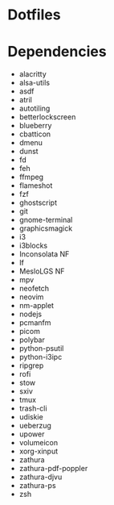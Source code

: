# Dotfiles

# Dependencies
- alacritty
- alsa-utils
- asdf
- atril
- autotiling
- betterlockscreen
- blueberry
- cbatticon
- dmenu
- dunst
- fd
- feh
- ffmpeg
- flameshot
- fzf
- ghostscript
- git
- gnome-terminal 
- graphicsmagick
- i3
- i3blocks
- Inconsolata NF
- lf
- MesloLGS NF
- mpv
- neofetch
- neovim
- nm-applet
- nodejs
- pcmanfm
- picom
- polybar
- python-psutil
- python-i3ipc
- ripgrep
- rofi
- stow
- sxiv
- tmux
- trash-cli
- udiskie
- ueberzug
- upower
- volumeicon
- xorg-xinput
- zathura
- zathura-pdf-poppler
- zathura-djvu
- zathura-ps
- zsh
